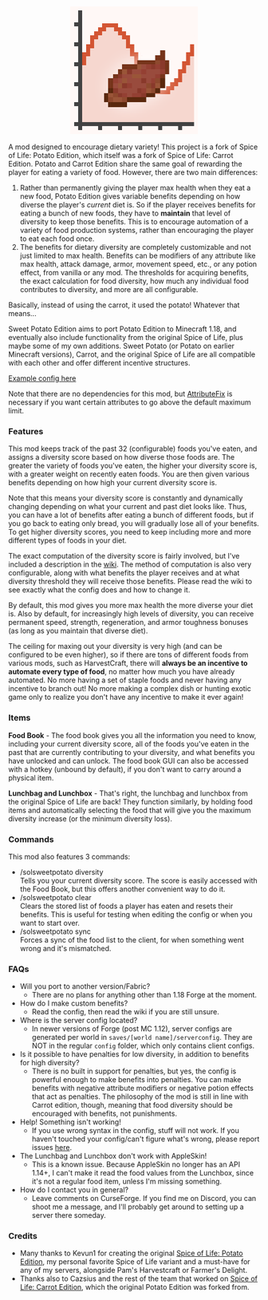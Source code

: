 <p align="center">
	<img width=256px src="GitHub/logo.png" />
</p>
A mod designed to encourage dietary variety! This project is a fork of Spice of Life: Potato Edition, which itself was a fork of Spice of Life: Carrot Edition. Potato and Carrot Edition share the same goal of rewarding the player for eating a variety of food. However, there are two main differences:  


1. Rather than permanently giving the player max health when they eat a new food, Potato Edition gives variable benefits depending on how diverse the player's *current* diet is. So if the player receives benefits for eating a bunch of new foods, they have to **maintain** that level of diversity to keep those benefits. This is to encourage automation of a variety of food production systems, rather than encouraging the player to eat each food once. 
2. The benefits for dietary diversity are completely customizable and not just limited to max health. Benefits can be modifiers of any attribute like max health, attack damage, armor, movement speed, etc., or any potion effect, from vanilla or any mod. The thresholds for acquiring benefits, the exact calculation for food diversity, how much any individual food contributes to diversity, and more are all configurable.

Basically, instead of using the carrot, it used the potato! Whatever that means...

Sweet Potato Edition aims to port Potato Edition to Minecraft 1.18, and eventually also include functionality from the original Spice of Life, plus maybe some of my own additions. Sweet Potato (or Potato on earlier Minecraft versions), Carrot, and the original Spice of Life are all compatible with each other and offer different incentive structures.

[Example config here](https://github.com/tarinoita/Spice-of-Life-Sweet-Potato/blob/1.18/GitHub/solsweetpotato-server.toml)

Note that there are no dependencies for this mod, but [AttributeFix](https://www.curseforge.com/minecraft/mc-mods/attributefix) is necessary if you want certain attributes to go above the default maximum limit.

### Features

This mod keeps track of the past 32 (configurable) foods you've eaten, and assigns a diversity score based on how diverse those foods are. The greater the variety of foods you've eaten, the higher your diversity score is, with a greater weight on recently eaten foods. You are then given various benefits depending on how high your current diversity score is. 

Note that this means your diversity score is constantly and dynamically changing depending on what your current and past diet looks like. Thus, you can have a lot of benefits after eating a bunch of different foods, but if you go back to eating only bread, you will gradually lose all of your benefits. To get higher diversity scores, you need to keep including more and more different types of foods in your diet.

The exact computation of the diversity score is fairly involved, but I've included a description in the [wiki](https://github.com/tarinoita/Spice-of-Life-Sweet-Potato-Edition/wiki). The method of computation is also very configurable, along with what benefits the player receives and at what diversity threshold they will receive those benefits. Please read the wiki to see exactly what the config does and how to change it.

By default, this mod gives you more max health the more diverse your diet is. Also by default, for increasingly high levels of diversity, you can receive permanent speed, strength, regeneration, and armor toughness bonuses (as long as you maintain that diverse diet). 

The ceiling for maxing out your diversity is very high (and can be configured to be even higher), so if there are tons of different foods from various mods, such as HarvestCraft, there will **always be an incentive to automate every type of food**, no matter how much you have already automated.  No more having a set of staple foods and never having any incentive to branch out! No more making a complex dish or hunting exotic game only to realize you don't have any incentive to make it ever again! 

### Items

**Food Book** - The food book gives you all the information you need to know, including your current diversity score, all of the foods you've eaten in the past that are currently contributing to your diversity, and what benefits you have unlocked and can unlock. The food book GUI can also be accessed with a hotkey (unbound by default), if you don't want to carry around a physical item.

**Lunchbag and Lunchbox** - That's right, the lunchbag and lunchbox from the original Spice of Life are back! They function similarly, by holding food items and automatically selecting the food that will give you the maximum diversity increase (or the minimum diversity loss). 

### Commands

This mod also features 3 commands:

- /solsweetpotato diversity  
    Tells you your current diversity score. The score is easily accessed with the Food Book, but this offers another convenient way to do it.
- /solsweetpotato clear  
    Clears the stored list of foods a player has eaten and resets their benefits. This is useful for testing when editing the config or when you want to start over.
- /solsweetpotato sync  
    Forces a sync of the food list to the client, for when something went wrong and it's mismatched.

### FAQs

- Will you port to another version/Fabric?
  - There are no plans for anything other than 1.18 Forge at the moment.
- How do I make custom benefits?
  - Read the config, then read the wiki if you are still unsure.
- Where is the server config located?
  - In newer versions of Forge (post MC 1.12), server configs are generated per world in `saves/[world name]/serverconfig`. They are NOT in the regular `config` folder, which only contains client configs. 
- Is it possible to have penalties for low diversity, in addition to benefits for high diversity?
  - There is no built in support for penalties, but yes, the config is powerful enough to make benefits into penalties. You can make benefits with negative attribute modifiers or negative potion effects that act as penalties. The philosophy of the mod is still in line with Carrot edition, though, meaning that food diversity should be encouraged with benefits, not punishments.
- Help! Something isn't working!
  - If you use wrong syntax in the config, stuff will not work. If you haven't touched your config/can't figure what's wrong, please report issues [here](https://github.com/tarinoita/Spice-of-Life-Sweet-Potato-Edition/issues).
- The Lunchbag and Lunchbox don't work with AppleSkin!
  - This is a known issue. Because AppleSkin no longer has an API 1.14+, I can't make it read the food values from the Lunchbox, since it's not a regular food item, unless I'm missing something.
- How do I contact you in general?
  - Leave comments on CurseForge. If you find me on Discord, you can shoot me a message, and I'll probably get around to setting up a server there someday.

### Credits

- Many thanks to Kevun1 for creating the original [Spice of Life: Potato Edition](https://github.com/Kevun1/Spice-of-Life-Potato-Edition), my personal favorite Spice of Life variant and a must-have for any of my servers, alongside Pam's Harvestcraft or Farmer's Delight.
- Thanks also to Cazsius and the rest of the team that worked on [Spice of Life: Carrot Edition](https://github.com/Cazsius/Spice-of-Life-Carrot-Edition), which the original Potato Edition was forked from.


